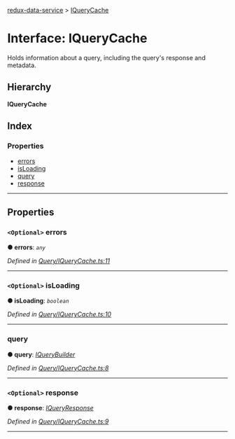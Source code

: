 [redux-data-service](../README.md) > [IQueryCache](../interfaces/iquerycache.md)

# Interface: IQueryCache

Holds information about a query, including the query's response and metadata.

## Hierarchy

**IQueryCache**

## Index

### Properties

* [errors](iquerycache.md#errors)
* [isLoading](iquerycache.md#isloading)
* [query](iquerycache.md#query)
* [response](iquerycache.md#response)

---

## Properties

<a id="errors"></a>

### `<Optional>` errors

**● errors**: *`any`*

*Defined in [Query/IQueryCache.ts:11](https://github.com/Rediker-Software/redux-data-service/blob/d832b55/src/Query/IQueryCache.ts#L11)*

___
<a id="isloading"></a>

### `<Optional>` isLoading

**● isLoading**: *`boolean`*

*Defined in [Query/IQueryCache.ts:10](https://github.com/Rediker-Software/redux-data-service/blob/d832b55/src/Query/IQueryCache.ts#L10)*

___
<a id="query"></a>

###  query

**● query**: *[IQueryBuilder](iquerybuilder.md)*

*Defined in [Query/IQueryCache.ts:8](https://github.com/Rediker-Software/redux-data-service/blob/d832b55/src/Query/IQueryCache.ts#L8)*

___
<a id="response"></a>

### `<Optional>` response

**● response**: *[IQueryResponse](iqueryresponse.md)*

*Defined in [Query/IQueryCache.ts:9](https://github.com/Rediker-Software/redux-data-service/blob/d832b55/src/Query/IQueryCache.ts#L9)*

___

